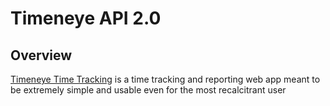 # Timeneye API 2.0

## Overview

[Timeneye Time Tracking](http://www.timeneye.com "Timeneye Time Tracking") is a time tracking and reporting web app meant to be extremely simple and usable even for the most recalcitrant user
